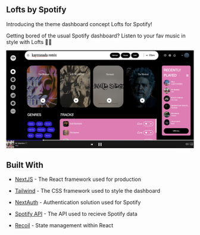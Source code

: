 ## Lofts by Spotify

Introducing the theme dashboard concept Lofts for Spotify! 

Getting bored of the usual Spotify dashboard? Listen to your fav music in style with Lofts 💁‍♀️

![Screenshot](https://github.com/zahwah-codes/lofts-byspotify/blob/67911f0e1c4d46627d966c1fdf469b7d695faed2/dashboard.jpg)



## Built With

* [NextJS](https://nextjs.org/) - The React framework used for production
  
* [Tailwind](https://tailwindcss.com/) - The CSS framework used to style the dashboard

* [NextAuth](https://next-auth.js.org/) - Authentication solution used for Spotify

* [Spotify API](https://developer.spotify.com/documentation/web-api/) - The API used to recieve Spotify data

* [Recoil](https://recoiljs.org/) - State management within React

